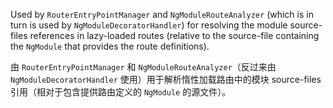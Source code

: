 Used by `RouterEntryPointManager` and `NgModuleRouteAnalyzer` \(which is in turn is used by
`NgModuleDecoratorHandler`\) for resolving the module source-files references in lazy-loaded
routes \(relative to the source-file containing the `NgModule` that provides the route
definitions\).

由 `RouterEntryPointManager` 和 `NgModuleRouteAnalyzer`（反过来由 `NgModuleDecoratorHandler`
使用）用于解析惰性加载路由中的模块 source-files 引用（相对于包含提供路由定义的 `NgModule`
的源文件）。